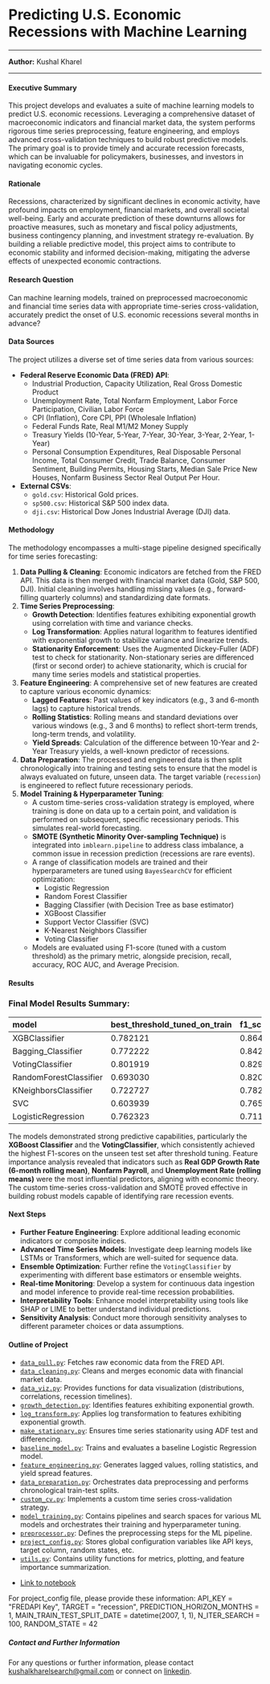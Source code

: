 # Predicting U.S. Economic Recessions with Machine Learning
---

**Author:** Kushal Kharel

---

#### Executive Summary

This project develops and evaluates a suite of machine learning models to predict U.S. economic recessions. Leveraging a comprehensive dataset of macroeconomic indicators and financial market data, the system performs rigorous time series preprocessing, feature engineering, and employs advanced cross-validation techniques to build robust predictive models. The primary goal is to provide timely and accurate recession forecasts, which can be invaluable for policymakers, businesses, and investors in navigating economic cycles.

#### Rationale

Recessions, characterized by significant declines in economic activity, have profound impacts on employment, financial markets, and overall societal well-being. Early and accurate prediction of these downturns allows for proactive measures, such as monetary and fiscal policy adjustments, business contingency planning, and investment strategy re-evaluation. By building a reliable predictive model, this project aims to contribute to economic stability and informed decision-making, mitigating the adverse effects of unexpected economic contractions.

#### Research Question

Can machine learning models, trained on preprocessed macroeconomic and financial time series data with appropriate time-series cross-validation, accurately predict the onset of U.S. economic recessions several months in advance?

#### Data Sources

The project utilizes a diverse set of time series data from various sources:

* **Federal Reserve Economic Data (FRED) API**:
    * Industrial Production, Capacity Utilization, Real Gross Domestic Product
    * Unemployment Rate, Total Nonfarm Employment, Labor Force Participation, Civilian Labor Force
    * CPI (Inflation), Core CPI, PPI (Wholesale Inflation)
    * Federal Funds Rate, Real M1/M2 Money Supply
    * Treasury Yields (10-Year, 5-Year, 7-Year, 30-Year, 3-Year, 2-Year, 1-Year)
    * Personal Consumption Expenditures, Real Disposable Personal Income, Total Consumer Credit, Trade Balance, Consumer Sentiment, Building Permits, Housing Starts, Median Sale Price New Houses, Nonfarm Business Sector Real Output Per Hour.
* **External CSVs**:
    * `gold.csv`: Historical Gold prices.
    * `sp500.csv`: Historical S&P 500 index data.
    * `dji.csv`: Historical Dow Jones Industrial Average (DJI) data.

#### Methodology

The methodology encompasses a multi-stage pipeline designed specifically for time series forecasting:

1.  **Data Pulling & Cleaning**: Economic indicators are fetched from the FRED API. This data is then merged with financial market data (Gold, S&P 500, DJI). Initial cleaning involves handling missing values (e.g., forward-filling quarterly columns) and standardizing date formats.
2.  **Time Series Preprocessing**:
    * **Growth Detection**: Identifies features exhibiting exponential growth using correlation with time and variance checks.
    * **Log Transformation**: Applies natural logarithm to features identified with exponential growth to stabilize variance and linearize trends.
    * **Stationarity Enforcement**: Uses the Augmented Dickey-Fuller (ADF) test to check for stationarity. Non-stationary series are differenced (first or second order) to achieve stationarity, which is crucial for many time series models and statistical properties.
3.  **Feature Engineering**: A comprehensive set of new features are created to capture various economic dynamics:
    * **Lagged Features**: Past values of key indicators (e.g., 3 and 6-month lags) to capture historical trends.
    * **Rolling Statistics**: Rolling means and standard deviations over various windows (e.g., 3 and 6 months) to reflect short-term trends, long-term trends, and volatility.
    * **Yield Spreads**: Calculation of the difference between 10-Year and 2-Year Treasury yields, a well-known predictor of recessions.
4.  **Data Preparation**: The processed and engineered data is then split chronologically into training and testing sets to ensure that the model is always evaluated on future, unseen data. The target variable (`recession`) is engineered to reflect future recessionary periods.
5.  **Model Training & Hyperparameter Tuning**:
    * A custom time-series cross-validation strategy is employed, where training is done on data up to a certain point, and validation is performed on subsequent, specific recessionary periods. This simulates real-world forecasting.
    * **SMOTE (Synthetic Minority Over-sampling Technique)** is integrated into `imblearn.pipeline` to address class imbalance, a common issue in recession prediction (recessions are rare events).
    * A range of classification models are trained and their hyperparameters are tuned using `BayesSearchCV` for efficient optimization:
        * Logistic Regression
        * Random Forest Classifier
        * Bagging Classifier (with Decision Tree as base estimator)
        * XGBoost Classifier
        * Support Vector Classifier (SVC)
        * K-Nearest Neighbors Classifier
        * Voting Classifier
    * Models are evaluated using F1-score (tuned with a custom threshold) as the primary metric, alongside precision, recall, accuracy, ROC AUC, and Average Precision.

#### Results

### Final Model Results Summary:

| model                  | best_threshold_tuned_on_train | f1_score_on_test_with_tuned_threshold | train_accuracy | test_accuracy | precision | recall | f1_score | roc_auc_score | average_precision_score |
| :--------------------- | :---------------------------- | :------------------------------------ | :------------- | :------------ | :-------- | :----- | :------- | :------------ | :---------------------- |
| XGBClassifier          | 0.782121                      | 0.864865                              | 0.982857       | 0.976744      | 0.941176  | 0.80   | 0.864865 | 0.946410      | 0.863192                |
| Bagging_Classifier     | 0.772222                      | 0.842105                              | 0.971429       | 0.972093      | 0.888889  | 0.80   | 0.842105 | 0.929744      | 0.864102                |
| VotingClassifier       | 0.801919                      | 0.829268                              | 0.985714       | 0.967442      | 0.809524  | 0.85   | 0.829268 | 0.975641      | 0.911291                |
| RandomForestClassifier | 0.693030                      | 0.820513                              | 0.977143       | 0.967442      | 0.842105  | 0.80   | 0.820513 | 0.929615      | 0.771769                |
| KNeighborsClassifier   | 0.722727                      | 0.782609                              | 0.985714       | 0.953488      | 0.782609  | 0.782609 | 0.782609 | 0.985714      | 0.782609                |
| SVC                    | 0.603939                      | 0.765957                              | 0.977143       | 0.948837      | 0.666667  | 0.90   | 0.765957 | 0.961410      | 0.734703                |
| LogisticRegression     | 0.762323                      | 0.711111                              | 0.974286       | 0.939535      | 0.640000  | 0.80   | 0.711111 | 0.939231      | 0.548671                |

The models demonstrated strong predictive capabilities, particularly the **XGBoost Classifier** and the **VotingClassifier**, which consistently achieved the highest F1-scores on the unseen test set after threshold tuning. Feature importance analysis revealed that indicators such as **Real GDP Growth Rate (6-month rolling mean)**, **Nonfarm Payroll**, and **Unemployment Rate (rolling means)** were the most influential predictors, aligning with economic theory. The custom time-series cross-validation and SMOTE proved effective in building robust models capable of identifying rare recession events.

#### Next Steps

* **Further Feature Engineering**: Explore additional leading economic indicators or composite indices.
* **Advanced Time Series Models**: Investigate deep learning models like LSTMs or Transformers, which are well-suited for sequence data.
* **Ensemble Optimization**: Further refine the `VotingClassifier` by experimenting with different base estimators or ensemble weights.
* **Real-time Monitoring**: Develop a system for continuous data ingestion and model inference to provide real-time recession probabilities.
* **Interpretability Tools**: Enhance model interpretability using tools like SHAP or LIME to better understand individual predictions.
* **Sensitivity Analysis**: Conduct more thorough sensitivity analyses to different parameter choices or data assumptions.

#### Outline of Project

* [`data_pull.py`](data_pull.py): Fetches raw economic data from the FRED API.
* [`data_cleaning.py`](data_cleaning.py): Cleans and merges economic data with financial market data.
* [`data_viz.py`](data_viz.py): Provides functions for data visualization (distributions, correlations, recession timelines).
* [`growth_detection.py`](growth_detection.py): Identifies features exhibiting exponential growth.
* [`log_transform.py`](log_transform.py): Applies log transformation to features exhibiting exponential growth.
* [`make_stationary.py`](make_stationary.py): Ensures time series stationarity using ADF test and differencing.
* [`baseline_model.py`](baseline_model.py): Trains and evaluates a baseline Logistic Regression model.
* [`feature_engineering.py`](feature_engineering.py): Generates lagged values, rolling statistics, and yield spread features.
* [`data_preparation.py`](data_preparation.py): Orchestrates data preprocessing and performs chronological train-test splits.
* [`custom_cv.py`](custom_cv.py): Implements a custom time series cross-validation strategy.
* [`model_training.py`](model_training.py): Contains pipelines and search spaces for various ML models and orchestrates their training and hyperparameter tuning.
* [`preprocessor.py`](preprocessor.py): Defines the preprocessing steps for the ML pipeline.
* [`project_config.py`](project_config.py): Stores global configuration variables like API keys, target column, random states, etc.
* [`utils.py`](utils.py): Contains utility functions for metrics, plotting, and feature importance summarization.

- [Link to notebook](https://github.com/kkharel/Capstone-RecessionPrediction/blob/main/RecessionPrediction.ipynb)

For project_config file, please provide these information: API_KEY = "FREDAPI Key", TARGET = "recession", PREDICTION_HORIZON_MONTHS = 1, MAIN_TRAIN_TEST_SPLIT_DATE = datetime(2007, 1, 1), N_ITER_SEARCH = 100, RANDOM_STATE = 42

##### Contact and Further Information

For any questions or further information, please contact kushalkharelsearch@gmail.com or connect on [linkedin](https://www.linkedin.com/in/kushalkharel/).
